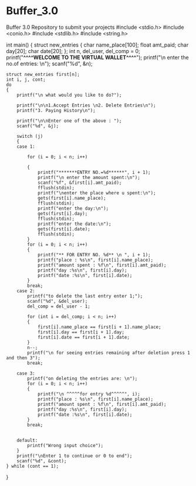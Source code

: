 # Buffer_3.0
Buffer 3.0 Repository to submit your projects
#include <stdio.h>
#include <conio.h>
#include <stdlib.h>
#include <string.h>

int main()
{
    struct new_entries
    {
        char name_place[100];
        float amt_paid;
        char day[20];
        char date[20];
    };
    int n, del_user, del_comp = 0;
    printf("****^^^^WELCOME TO THE VIRTUAL WALLET^^^^****");
    printf("\n enter the no.of entries: \n");
    scanf("%d", &n);

    struct new_entries first[n];
    int i, j, cont;
    do
    {
        printf("\n what would you like to do?");

        printf("\n\n1.Accept Entries \n2. Delete Entries\n");
        printf("3. Paying History\n");

        printf("\n\nEnter one of the above : ");
        scanf("%d", &j);

        switch (j)
        {
        case 1:

            for (i = 0; i < n; i++)

            {
                printf("*******ENTRY NO.=%d******", i + 1);
                printf("\n enter the amount spent:\n");
                scanf("%f", &first[i].amt_paid);
                fflush(stdin);
                printf("\nenter the place where u spent:\n");
                gets(first[i].name_place);
                fflush(stdin);
                printf("enter the day:\n");
                gets(first[i].day);
                fflush(stdin);
                printf("enter the date:\n");
                gets(first[i].date);
                fflush(stdin);
            }
            for (i = 0; i < n; i++)
            {
                printf("** FOR ENTRY NO. %d** \n ", i + 1);
                printf("place : %s\n", first[i].name_place);
                printf("amount spent : %f\n", first[i].amt_paid);
                printf("day :%s\n", first[i].day);
                printf("date :%s\n", first[i].date);
            }
            break;
        case 2:
            printf("to delete the last entry enter 1;"); 
            scanf("%d", &del_user);                      
            del_comp = del_user - 1;

            for (int i = del_comp; i < n; i++)
            {
                first[i].name_place == first[i + 1].name_place;
                first[i].day == first[i + 1].day;
                first[i].date == first[i + 1].date;
            }
            n--;
            printf("\n for seeing entries remaining after deletion press 1 and then 3");
            break;

        case 3:
            printf("on deleting the entries are: \n");
            for (i = 0; i < n; i++)
            {
                printf("\n ^^^^^for entry %d^^^^^", i);
                printf("place : %s\n", first[i].name_place);
                printf("amount spent : %f\n", first[i].amt_paid);
                printf("day :%s\n", first[i].day);
                printf("date :%s\n", first[i].date);
            }
            break;
            

        default:
            printf("Wrong input choice");
        }
        printf("\nEnter 1 to continue or 0 to end");
        scanf("%d", &cont);
    } while (cont == 1);
}
